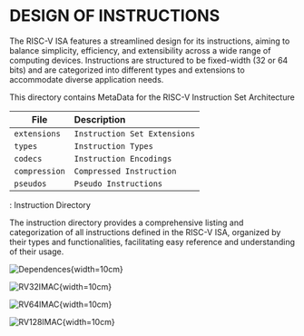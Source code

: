 # DESIGN OF INSTRUCTIONS

The RISC-V ISA features a streamlined design for its instructions, aiming to balance simplicity, efficiency, and extensibility across a wide range of computing devices. Instructions are structured to be fixed-width (32 or 64 bits) and are categorized into different types and extensions to accommodate diverse application needs.

This directory contains MetaData for the RISC-V Instruction Set Architecture

| File                           | Description                             |
|--------------------------------|:----------------------------------------|
| `extensions`                   | `Instruction Set Extensions`            |
| `types`                        | `Instruction Types`                     |
| `codecs`                       | `Instruction Encodings`                 |
| `compression`                  | `Compressed Instruction`                |
| `pseudos`                      | `Pseudo Instructions`                   |
: Instruction Directory

The instruction directory provides a comprehensive listing and categorization of all instructions defined in the RISC-V ISA, organized by their types and functionalities, facilitating easy reference and understanding of their usage.

![Dependences](assets/dependences-global.svg){width=10cm}

![RV32IMAC](assets/RV32IMAC.svg){width=10cm}

![RV64IMAC](assets/RV64IMAC.svg){width=10cm}

![RV128IMAC](assets/RV128IMAC.svg){width=10cm}
